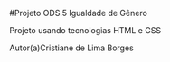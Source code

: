 #Projeto ODS.5 Igualdade de Gênero

Projeto usando tecnologias HTML e CSS

Autor(a)Cristiane de Lima Borges

